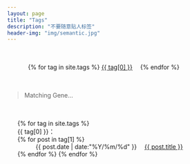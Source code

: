 ```yaml
---
layout: page
title: "Tags"
description: "不要随意贴人标签"  
header-img: "img/semantic.jpg"  
---
```


<div id='tag_cloud' style="margin:0.5in;">
{% for tag in site.tags %}
<a href="#{{ tag[0] }}" title="{{ tag[0] }}" rel="{{ tag[1].size }}" style="margin-right:1em;">{{ tag[0] }}</a>
{% endfor %}
</div>

> Matching Gene…

<ul class="listing" style="list-style-type: none;font-weight:normal;margin-top:0.5in;">
{% for tag in site.tags %}
  <li class="listing-seperator" id="{{ tag[0] }}" style="magin-bottom:0.5em;">{{ tag[0] }}：</li>
{% for post in tag[1] %}
  <li class="listing-item" style="text-indent:3em;font-weight:normal;">
  <time datetime="{{ post.date | date:"%Y-%m-%d" }}">{{ post.date | date:"%Y/%m/%d" }}</time>
  <a href="{{ post.url }}" title="{{ post.title }}" style="margin-left:1em;">{{ post.title }}</a>
  </li>
{% endfor %}
{% endfor %}
</ul>

<script src="/media/js/jquery.tagcloud.js" type="text/javascript" charset="utf-8"></script> 
<script language="javascript">
$.fn.tagcloud.defaults = {
    size: {start: 1, end: 1, unit: 'em'},
      color: {start: '#f8e0e6', end: '#ff3333'}
};

$(function () {
    $('#tag_cloud a').tagcloud();
});
</script>
